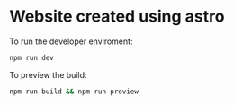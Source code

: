 # Website created using astro

To run the developer enviroment:

```sh
npm run dev
```

To preview the build:

```sh
npm run build && npm run preview
```

